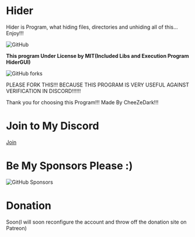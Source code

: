 # Hider
Hider is Program, what hiding files, directories and unhiding all of this... Enjoy!!! 

![GitHub](https://img.shields.io/github/license/CheeZeDark/Hider?color=red&label=LICENSE&logo=github&logoColor=red&style=for-the-badge)

**This program Under License by MIT(Included Libs and Execution Program HiderGUI)**

![GitHub forks](https://img.shields.io/github/forks/CheeZeDark/Hider?color=82B96C&label=Forks&logo=github&logoColor=CE46A6)

PLEASE FORK THIS!!! BECAUSE THIS PROGRAM IS VERY USEFUL AGAINST VERIFICATION IN DISCORD!!!!!!

Thank you for choosing this Program!!! Made By CheeZeDark!!!

# Join to My Discord

[Join](https://discord.gg/BK9QWWynpd)

# Be My Sponsors Please :)

![GitHub Sponsors](https://img.shields.io/github/sponsors/CheeZeDark?color=red&label=SPONSORS&logo=github&logoColor=81BD53&style=for-the-badge)

# Donation

Soon(I will soon reconfigure the account and throw off the donation site on Patreon)
